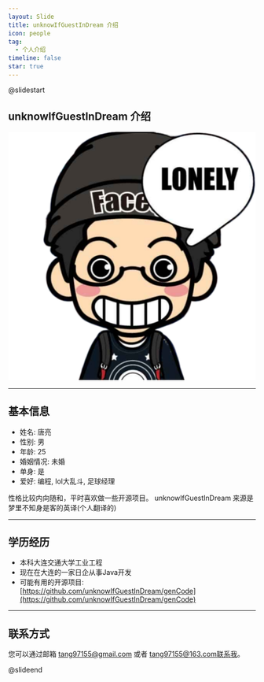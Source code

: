 ```yaml
---
layout: Slide
title: unknowIfGuestInDream 介绍
icon: people
tag:
  - 个人介绍
timeline: false
star: true
---
```


@slidestart

<!-- .element: class="r-fit-text" -->

## unknowIfGuestInDream 介绍

![unknowIfGuestInDream](/logo.svg)

---

## 基本信息

- 姓名: 唐亮
- 性别: 男
- 年龄: 25
- 婚姻情况: 未婚
- 单身: 是
- 爱好: 编程, lol大乱斗, 足球经理

性格比较内向随和，平时喜欢做一些开源项目。
unknowIfGuestInDream 来源是 梦里不知身是客的英译(个人翻译的)

---

## 学历经历

- 本科大连交通大学工业工程
- 现在在大连的一家日企从事Java开发
- 可能有用的开源项目: [https://github.com/unknowIfGuestInDream/genCode](https://github.com/unknowIfGuestInDream/genCode)

---

## 联系方式

您可以通过邮箱 tang97155@gmail.com 或者 tang97155@163.com联系我。

@slideend
